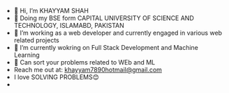 - 👋 Hi, I’m KHAYYAM SHAH
- 🏫 Doing my BSE form CAPITAL UNIVERSITY OF SCIENCE AND TECHNOLOGY, ISLAMABD, PAKISTAN
- 👀 I’m working as a web developer and currently engaged in various web related projects
- 🌱 I’m currently wokring on Full Stack Development and Machine Learning
- 📝 Can sort your problems related to WEb and ML
- Reach me out at: khayyam7890hotmail@gmail.com
- I love SOLVING PROBLEMS😊
- 

<!---
KHAYYAM-SHAH/KHAYYAM-SHAH is a ✨ special ✨ repository because its `README.md` (this file) appears on your GitHub profile.
You can click the Preview link to take a look at your changes.
--->
